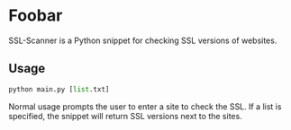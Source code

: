 # Foobar

SSL-Scanner is a Python snippet for checking SSL versions of websites.

## Usage

```python
python main.py [list.txt]
```
Normal usage prompts the user to enter a site to check the SSL.
If a list is specified, the snippet will return SSL versions next to the sites. 